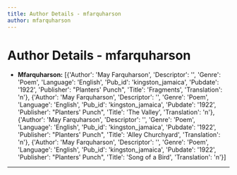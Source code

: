 ```yaml
---
title: Author Details - mfarquharson
author: mfarquharson
---
```


# Author Details - mfarquharson

<ul>
    <li><strong>Mfarquharson:</strong> [{'Author': 'May Farquharson', 'Descriptor': '', 'Genre': 'Poem', 'Language': 'English', 'Pub_id': 'kingston_jamaica', 'Pubdate': '1922', 'Publisher': "Planters' Punch", 'Title': 'Fragments', 'Translation': 'n'}, {'Author': 'May Farquharson', 'Descriptor': '', 'Genre': 'Poem', 'Language': 'English', 'Pub_id': 'kingston_jamaica', 'Pubdate': '1922', 'Publisher': "Planters' Punch", 'Title': 'The Valley', 'Translation': 'n'}, {'Author': 'May Farquharson', 'Descriptor': '', 'Genre': 'Poem', 'Language': 'English', 'Pub_id': 'kingston_jamaica', 'Pubdate': '1922', 'Publisher': "Planters' Punch", 'Title': 'Alley Churchyard', 'Translation': 'n'}, {'Author': 'May Farquharson', 'Descriptor': '', 'Genre': 'Poem', 'Language': 'English', 'Pub_id': 'kingston_jamaica', 'Pubdate': '1922', 'Publisher': "Planters' Punch", 'Title': 'Song of a Bird', 'Translation': 'n'}]</li>
</ul>
<hr>